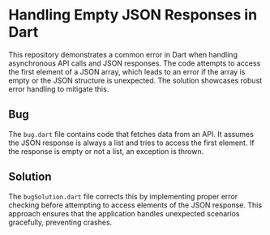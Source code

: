 # Handling Empty JSON Responses in Dart

This repository demonstrates a common error in Dart when handling asynchronous API calls and JSON responses. The code attempts to access the first element of a JSON array, which leads to an error if the array is empty or the JSON structure is unexpected.  The solution showcases robust error handling to mitigate this.

## Bug
The `bug.dart` file contains code that fetches data from an API. It assumes the JSON response is always a list and tries to access the first element.  If the response is empty or not a list, an exception is thrown.

## Solution
The `bugSolution.dart` file corrects this by implementing proper error checking before attempting to access elements of the JSON response.  This approach ensures that the application handles unexpected scenarios gracefully, preventing crashes.